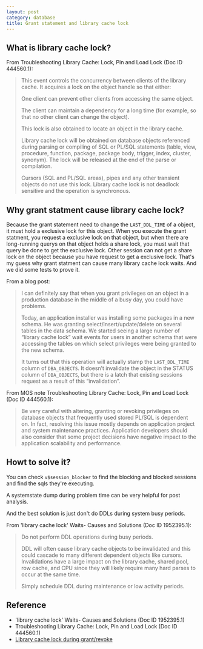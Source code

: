 ```yaml
---
layout: post
category: database
title: Grant statement and library cache lock
---
```


## What is library cache lock?

From Troubleshooting Library Cache: Lock, Pin and Load Lock (Doc ID 444560.1):

>This event controls the concurrency between clients of the library
>cache. It acquires a lock on the object handle so that either:
>
>One client can prevent other clients from accessing the same object.
>
>The client can maintain a dependency for a long time (for example,
>so that no other client can change the object).
>
>This lock is also obtained to locate an object in the library cache.
>
>Library cache lock will be obtained on database objects referenced
>during parsing or compiling of SQL or PL/SQL statements (table, view,
>procedure, function, package, package body, trigger, index, cluster,
>synonym). The lock will be released at the end of the parse or
>compilation.
>
>Cursors (SQL and PL/SQL areas), pipes and any other transient objects
>do not use this lock. Library cache lock is not deadlock sensitive and
>the operation is synchronous.

## Why grant statment cause library cache lock?

Because the grant statement need to change the `LAST_DDL_TIME` of a
object, it must hold a exclusive lock for this object.  When you
execute the grant statment, you request a exclusive lock on that
object, but when there are long-running querys on that object holds a
share lock, you must wait that query be done to get the exclusive
lock.  Other session can not get a share lock on the object because
you have request to get a exclusive lock.  That's my guess why grant
statment can cause many library cache lock waits.  And we did some
tests to prove it.

From a blog post:

>I can definitely say that when you grant privileges on an object in a
>production database in the middle of a busy day, you could have
>problems.
>
>Today, an application installer was installing some packages in a new
>schema.  He was granting select/insert/update/delete on several tables
>in the data schema. We started seeing a large number of “library cache
>lock” wait events for users in another schema that were accessing the
>tables on which select privileges were being granted to the new
>schema.
>
>It turns out that this operation will actually stamp the
>`LAST_DDL_TIME` column of `DBA_OBJECTS`.  It doesn’t invalidate the
>object in the STATUS column of `DBA_OBJECTS`, but there is a latch
>that existing sessions request as a result of this “invalidation”.

From MOS note Troubleshooting Library Cache: Lock, Pin and Load Lock
(Doc ID 444560.1):

>Be very careful with altering, granting or revoking privileges on
>database objects that frequently used stored PL/SQL is dependent
>on. In fact, resolving this issue mostly depends on application
>project and system maintenance practices. Application developers
>should also consider that some project decisions have negative impact
>to the application scalability and performance.

## Howt to solve it?

You can check `v$session_blocker` to find the blocking and blocked
sessions and find the sqls they're executing.

A systemstate dump during problem time can be very helpful for post
analysis.

And the best solution is just don't do DDLs during system busy
periods.

From 'library cache lock' Waits- Causes and Solutions (Doc ID
1952395.1):

>Do not perform DDL operations during busy periods.
>
>DDL will often cause library cache objects to be invalidated and this
>could cascade to many different dependent objects like
>cursors. Invalidations have a large impact on the library cache,
>shared pool, row cache, and CPU since they will likely require many
>hard parses to occur at the same time.
>
>Simply schedule DDL during maintenance or low activity periods.

## Reference

- 'library cache lock' Waits- Causes and Solutions (Doc ID 1952395.1)
- Troubleshooting Library Cache: Lock, Pin and Load Lock (Doc ID 444560.1)	
- [Library cache lock during grant/revoke](http://appcrawler.com/wordpress/2009/10/12/library-cache-lock-during-grantrevoke/)


